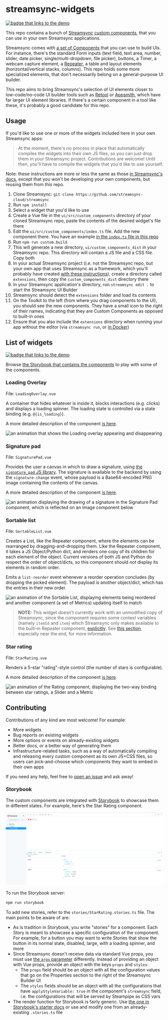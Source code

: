 # streamsync-widgets

[![badge that links to the demo](https://img.shields.io/badge/Demo-blue?logo=storybook&style=for-the-badge)](https://jreyesr.github.io/streamsync-widgets)

This repo contains a bunch of [Streamsync](https://www.streamsync.cloud/) [custom components](https://www.streamsync.cloud/custom-components.html), that you can use in your own Streamsync applications.

Streamsync comes with [a set of Components](https://www.streamsync.cloud/component-list.html) that you can use to build UIs. For instance, there's the standard Form inputs (text field, text area, number, slider, date picker, single/multi-dropdown, file picker), buttons, a Timer, a webcam capture element, a [Repeater](https://www.streamsync.cloud/repeater.html), a table and layout elements (horizontal/vertical stacks, columns). This repo holds some more specialized elements, that don't necessarily belong on a general-purpose UI builder.

This repo aims to bring Streamsync's selection of UI elements closer to low-code/no-code UI builder tools such as [Retool](https://retool.com/components/editable-text) or [Appsmith](https://docs.appsmith.com/reference/widgets), which have far larger UI element libraries. If there's a certain component in a tool like these, it's probably a good candidate for this repo.

## Usage

If you'd like to use one or more of the widgets included here in your own Streamsync apps:

> At the moment, there's no process in place that automatically compiles the widgets into their own JS files, so you can just drop them in your Streamsync project. Contributions are welcome! Until then, you'll have to compile the widgets that you'd like to use yourself.

Note: these instructions are more or less the same as those [in Streamsync's docs](https://www.streamsync.cloud/custom-components.html#developing-templates), except that you won't be developing your own components, but reusing them from this repo.

1. Clone Streamsync: `git clone https://github.com/streamsync-cloud/streamsync`
1. Run `npm install`
1. Select a widget that you'd like to use
1. Create a Vue file in the `ui/src/custom_components` directory of your cloned Streamsync repo, paste the contents of the desired widget's file there
1. Edit the `ui/src/custom_components/index.ts` file. Add the new component there. You have an example [in the `index.ts` file in this repo](https://github.com/jreyesr/streamsync-widgets)
1. Run `npm run custom.build`
1. This will generate a new directory, `ui/custom_components_dist` in your Streamsync repo. This directory will contain a JS file and a CSS file. Copy both
1. In your actual Streamsync project (i.e. not the Streamsync repo, but your own app that uses Streamsync as a framework, which you'll probably have created [with these instructions](https://www.streamsync.cloud/getting-started.html#create-an-app)), create a directory called `extensions`, then copy the `custom_components_dist` directory there
1. In your Streamsync application's directory, run `streamsync edit .` to start the Streamsync UI Builder
1. Streamsync should detect the `extensions` folder and load its contents
1. On the Toolkit to the left (from where you drag components to the UI), you should see the new components. They have a small icon to the right of their names, indicating that they are Custom Components as opposed to built-in ones
1. Ensure that you also include the `extensions` directory when running your app without the editor (via `streamsync run`, or [in Docker](https://www.streamsync.cloud/deploy-with-docker.html))

## List of widgets

[![badge that links to the demo](https://img.shields.io/badge/Demo-blue?logo=storybook&style=for-the-badge)](https://jreyesr.github.io/streamsync-widgets)

Browse [the Storybook that contains the components](https://jreyesr.github.io/streamsync-widgets) to play with some of the components.

### Loading Overlay

File: `LoadingOverlay.vue`

A container that hides whatever is inside it, blocks interactions (e.g. clicks) and displays a loading spinner. The loading state is controlled via a state binding (e.g. `@{is_loading}`).

A more detailed description of the component [is here](https://jreyesr.github.io/posts/streamsync-custom-components/#container-custom-components).

![an animation that shows the Loading overlay appearing and disappearing](https://jreyesr.github.io/posts/streamsync-custom-components/_resources/transitions.gif)

### Signature pad

File: `SignaturePad.vue`

Provides the user a canvas in which to draw a signature, using [the `signature_pad` JS library](https://szimek.github.io/signature_pad/). The signature is available to the backend by using the `signature-change` event, whose payload is a Base64-encoded PNG image containing the contents of the canvas.

A more detailed description of the component [is here](https://jreyesr.github.io/posts/streamsync-custom-components/#components-that-reuse-third-party-vue-packages).

![an animation displaying the drawing of a signature in the Signature Pad component, which is reflected on an Image component below](https://jreyesr.github.io/posts/streamsync-custom-components/_resources/draw.gif)

### Sortable list

File: `SortableList.vue`

Creates a List, like the Repeater component, where the elements can be rearranged by dragging-and-dropping them. Like the Repeater component, it takes a JS Object/Python dict, and renders one copy of its children for each element of the object. Current versions of both JS and Python do respect the order of object/dicts, so this component should _not_ display its elements in random order.

Emits a `list-reorder` event whenever a reorder operation concludes (by dropping the picked element). The payload is another object/dict, which has the entries in their new order.

![an animation of the Sortable List, displaying elements being reordered and another component (a set of Metrics) updating itself to match](https://jreyesr.github.io/posts/streamsync-custom-components/_resources/sortable.gif)

> **NOTE:** This widget doesn't currently work with an unmodified copy of Streamsync, since 
> the component requires some context variables (namely `itemId` and `item`) which Streamsync
> only makes available to the built-in Repeater component, [explicitly](). See 
> [this section](https://jreyesr.github.io/posts/streamsync-custom-components/#components-with-repeatedvariable-children),
> especially near the end, for more information.

### Star rating

File: `StarRating.vue`

Renders a 5-star "rating"-style control (the number of stars is configurable).

A more detailed description of the component [is here](https://jreyesr.github.io/posts/streamsync-custom-components/#star-rating-component).

![an animation of the Rating component, displaying the two-way binding between star ratings, a Slider and a Metric](https://jreyesr.github.io/posts/streamsync-custom-components/_resources/linked.gif)

## Contributing

Contributions of any kind are most welcome! For example:

* More widgets
* Bug reports on existing widgets
* More options or events on already-existing widgets
* Better docs, or a better way of generating them
* Infrastructure-related tasks, such as a way of automatically compiling and releasing every custom component as its own JS+CSS files, so users can pick-and-choose which components they want to embed in their own apps

If you need any help, feel free to [open an issue](https://github.com/jreyesr/streamsync-widgets/issues) and ask away!

### Storybook

The custom components are integrated with [Storybook](https://storybook.js.org/) to showcase them in different states. For example, here's the Star Rating component:

![a screenshot of the Storybook UI, showing the StarRating component with its color overridden](images/image.png)

To run the Storybook server:

```bash
npm run storybook
```

To add new stories, refer to the `stories/StarRating.stories.ts` file. The main points to be aware of are:

* As is tradition in Storybook, you write "stories" for a component. Each Story is meant to showcase a specific configuration of the component. For example, for a button you may want to write Stories that show the button in its normal state, disabled, large, with a loading spinner, and more
* Since Streamsync doesn't receive data via standard Vue props, you must use [the `args` parameter](https://storybook.js.org/docs/vue/writing-stories/args) differently. Instead of providing an object with Vue props, provide an object with the keys `props` and `styles`:
    * The `props` field should be an object with all the configuration values that go on the Properties section to the right of the Streamsync Builder UI
    * The `styles` fields should be an object with all the configurations that have `applyStyleVariable: true` in the component's `streamsync` field, i.e. the configurations that will be served by Steampipe as CSS vars
* The render function for Storybook is fairly generic. Use [the one in Storybook's starter docs](https://storybook.js.org/docs/vue/get-started/whats-a-story) or use and modify one from an already-existing `.stories.ts` file